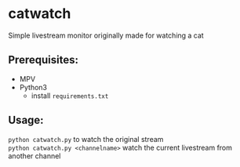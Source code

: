 # catwatch
Simple livestream monitor originally made for watching a cat

## Prerequisites:
- MPV
- Python3
  - install `requirements.txt`

## Usage:

`python catwatch.py` to watch the original stream  
`python catwatch.py <channelname>` watch the current livestream from another channel
